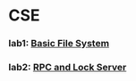 # CSE
### lab1: <a href="https://github.com/TheJunhan/CSE/tree/lab1">Basic File System</a>
### lab2: <a href="https://github.com/TheJunhan/CSE/tree/lab2">RPC and Lock Server</a>

